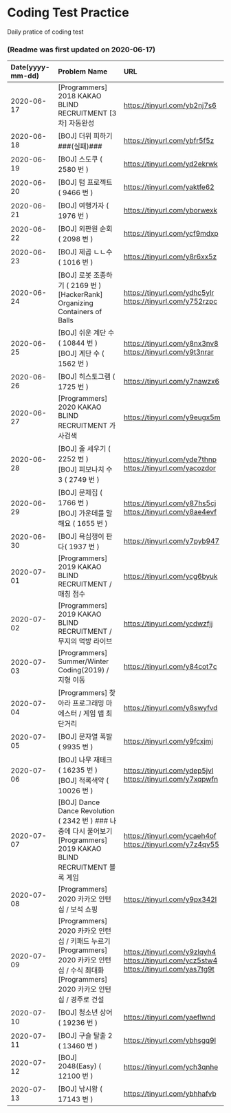 # Coding Test Practice
Daily pratice of coding test
### (Readme was first updated on 2020-06-17)
| Date(yyyy-mm-dd) | Problem Name | URL |
|:------------------------------------|:------------------------------------|:------------------------------------|
| 2020-06-17 |[Programmers] 2018 KAKAO BLIND RECRUITMENT [3차] 자동완성|https://tinyurl.com/yb2nj7s6|
| 2020-06-18 |[BOJ] 더위 피하기###(실패)### |https://tinyurl.com/ybfr5f5z|
| 2020-06-19 |[BOJ] 스도쿠 ( 2580 번 ) |https://tinyurl.com/yd2ekrwk|
| 2020-06-20 |[BOJ] 텀 프로젝트 ( 9466 번 ) |https://tinyurl.com/yaktfe62|
| 2020-06-21 |[BOJ] 여행가자 ( 1976 번 ) |https://tinyurl.com/yborwexk|
| 2020-06-22 |[BOJ] 외판원 순회 ( 2098 번 ) |https://tinyurl.com/ycf9mdxp|
| 2020-06-23 |[BOJ] 제곱 ㄴㄴ수 ( 1016 번 ) |https://tinyurl.com/y8r6xx5z|
| 2020-06-24 |[BOJ] 로봇 조종하기 ( 2169 번 ) <br> [HackerRank] Organizing Containers of Balls|https://tinyurl.com/ydhc5ylr <br> https://tinyurl.com/y752rzpc|
| 2020-06-25 |[BOJ] 쉬운 계단 수 ( 10844 번 ) <br> [BOJ] 계단 수 ( 1562 번 ) |https://tinyurl.com/y8nx3nv8 <br> https://tinyurl.com/y9t3nrar|
| 2020-06-26 |[BOJ] 히스토그램 ( 1725 번 ) |https://tinyurl.com/y7nawzx6|
| 2020-06-27 |[Programmers] 2020 KAKAO BLIND RECRUITMENT 가사검색 |https://tinyurl.com/y9eugx5m|
| 2020-06-28 |[BOJ] 줄 세우기 ( 2252 번 ) <br> [BOJ] 피보나치 수 3 ( 2749 번 )|https://tinyurl.com/yde7thnp<br>https://tinyurl.com/yacozdor|
| 2020-06-29 |[BOJ] 문제집 ( 1766 번 ) <br> [BOJ] 가운데를 말해요 ( 1655 번 ) |https://tinyurl.com/y87hs5cj<br>https://tinyurl.com/y8ae4evf|
| 2020-06-30 |[BOJ] 욕심쟁이 판다( 1937 번 ) |https://tinyurl.com/y7pyb947|
| 2020-07-01 |[Programmers] 2019 KAKAO BLIND RECRUITMENT / 매칭 점수 |https://tinyurl.com/ycg6byuk|
| 2020-07-02 |[Programmers] 2019 KAKAO BLIND RECRUITMENT / 무지의 먹방 라이브 |https://tinyurl.com/ycdwzfjj|
| 2020-07-03 |[Programmers] Summer/Winter Coding(2019) / 지형 이동 |https://tinyurl.com/y84cot7c|
| 2020-07-04 |[Programmers] 찾아라 프로그래밍 마에스터 / 게임 맵 최단거리 |https://tinyurl.com/y8swyfvd|
| 2020-07-05 |[BOJ] 문자열 폭발 ( 9935 번 ) |https://tinyurl.com/y9fcxjmj|
| 2020-07-06 |[BOJ] 나무 재테크 ( 16235 번 ) <br>[BOJ] 적록색약 ( 10026 번 ) |https://tinyurl.com/ydep5jvl<br>https://tinyurl.com/y7xqpwfn|
| 2020-07-07 |[BOJ] Dance Dance Revolution ( 2342 번 ) ### 나중에 다시 풀어보기<br> [Programmers] 2019 KAKAO BLIND RECRUITMENT 블록 게임 |https://tinyurl.com/ycaeh4of<br>https://tinyurl.com/y7z4qv55|
| 2020-07-08 |[Programmers] 2020 카카오 인턴십 / 보석 쇼핑  |https://tinyurl.com/y9px342l|
| 2020-07-09 |[Programmers] 2020 카카오 인턴십 / 키패드 누르기 <br> [Programmers] 2020 카카오 인턴십 / 수식 최대화 <br> [Programmers] 2020 카카오 인턴십 / 경주로 건설 |https://tinyurl.com/y9zlqyh4<br>https://tinyurl.com/ycz5stw4<br>https://tinyurl.com/yas7tg9t|
| 2020-07-10 |[BOJ] 청소년 상어 ( 19236 번 ) |https://tinyurl.com/yaeflwnd|
| 2020-07-11 |[BOJ] 구슬 탈출 2 ( 13460 번 ) |https://tinyurl.com/ybhsgq9l|
| 2020-07-12 |[BOJ] 2048(Easy) ( 12100 번 ) |https://tinyurl.com/ych3qnhe|
| 2020-07-13 |[BOJ] 낚시왕 ( 17143 번 ) |https://tinyurl.com/ybhhafvb|